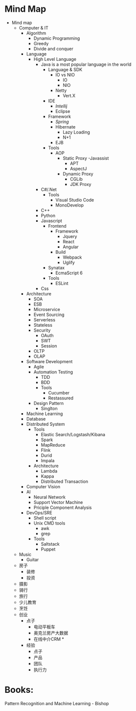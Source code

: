 # Mind Map

+ Mind map
    * Computer & IT
        - Algorithm
            + Dynamic Programming
            + Greedy
            + Divide and conquer
        - Language
            + High Level Language
                * Java is a most popular language in the world
                    - Language & SDK
                        + IO vs NIO
                            * IO
                            * NIO
                        + Netty
                            * Vert.X
                    - IDE
                        + *Intellij*
                        + Eclipse
                    - Framework
                        + *Spring*
                        + Hibernate
                            * Lazy Loading
                            * N+1
                        + EJB
                    - Tools
                        + AOP
                            * Static Proxy
                                -Javassist
                                - APT
                                - AspectJ
                            * Dynamic Proxy
                                - CGLib
                                - JDK Proxy
                * C#/.Net
                    - Tools
                        + Visual Studio Code
                        + MonoDevelop
                * C++
                * Python
                * Javascript
                    - Frontend
                        + Framework
                            * Jquery
                            * React
                            * Angular
                        + Build
                            * Webpack
                            * Uglify
                    - Synatax
                        + EcmaScript 6
                    - Tools
                        + ESLint
                * Css
        - Architecture
            + SOA
            + ESB
            + Microservice
            + Event Sourcing
            + Serverless
            + Stateless
            + Security
                * OAuth
                * SWT
                * Session 
            + OLTP
            + OLAP           
        - Software Development
            + Agile
            + Automation Testing
                * TDD
                * BDD
                * Tools
                    - Cucumber
                    - Restassured
            + Design Pattern
                * Singlton
        - Machine Learning
        - Database
        - Distributed System
            + Tools
                * Elastic Search/Logstash/Kibana
                * Spark
                * MapReduce
                * Flink
                * Durid
                * Impala
            + Architecture
                * Lambda
                * Kappa
                * Distributed Transaction
        - Computer Vision
        - AI
            + Neural Network
            + Support Vector Machine
            + Priciple Component Analysis
        - DevOps/SRE
            + Shell script
            + Unix CMD tools
                * awk
                * grep
            + Tools
                * Saltstack
                * Puppet
    * Music
        - Guitar
    * 房子
        - 装修
        - 投资
    * 摄影
    * 骑行
    * 旅行
    * 少儿教育
    * 烹饪
    * 创业
        - 点子
            + 电动平板车
            + 奥克兰房产大数据
            + 在线中介CRM
                * 
        - 经验
            + 点子
            + 产品
            + 团队
            + 执行力

# Books:

Pattern Recognition and Machine Learning - Bishop

